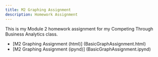 ```yaml
---
title: M2 Graphing Assignment
description: Homework Assignment 
---
```


This is my Module 2 homework assignment for my Competing Through Business Analytics class. 
- [M2 Graphing Assignment (html)] (BasicGraphAssignment.html)
- [M2 Graphing Assignment (ipynd)] (BasicGraphAssignment.ipynd)
